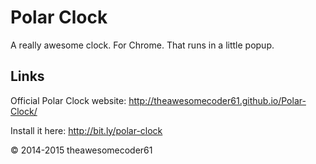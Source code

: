 Polar Clock
===========

A really awesome clock. For Chrome. That runs in a little popup.

## Links
Official Polar Clock website: http://theawesomecoder61.github.io/Polar-Clock/

Install it here: http://bit.ly/polar-clock


© 2014-2015 theawesomecoder61
